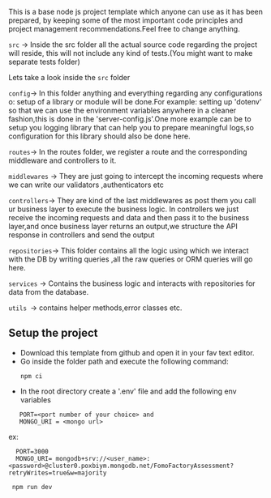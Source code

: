 This is a base node js project template which anyone can use as it has been prepared, by keeping some of the most important code principles and project management recommendations.Feel free to change anything.

`src` -> Inside the src folder all the actual source code regarding the project will reside, this will not include any kind of tests.(You might want to make separate tests folder)

Lets take a look inside the `src` folder 

`config`-> In this folder anything and everything regarding any configurations o: setup of a library or module will be done.For example: setting up 'dotenv' so that we can use the environment variables anywhere in a cleaner fashion,this is done in the 'server-config.js'.One more example can be to setup you logging library that can help you to prepare meaningful logs,so configuration for this library should also be done here.

`routes`-> In the routes folder, we register a route and the corresponding middleware and controllers to it.

`middlewares` -> They are just going to intercept the incoming requests where we can write our validators ,authenticators etc

`controllers`-> They are kind of the last middlewares as post them you call ur business layer to execute the business logic. In controllers we just receive the incoming requests and data and then pass it to the business layer,and once business layer returns an output,we structure the API response in controllers and send the output

`repositories`-> This folder contains all the logic using which we interact with the DB by writing queries ,all the raw queries or ORM queries will go here.

`services` -> Contains the business logic and interacts with repositories for data from the database.

`utils `-> contains helper methods,error classes etc.

## Setup the project

- Download this template from github and open it in your fav text editor.
- Go inside the folder path and execute the following command:
  ```
  npm ci
  ```
- In the root directory create a '.env' file and add the following env variables
```
   PORT=<port number of your choice> and
   MONGO_URI = <mongo url>
```
ex:
```
  PORT=3000
  MONGO_URI= mongodb+srv://<user_name>:<password>@cluster0.poxbiym.mongodb.net/FomoFactoryAssessment?retryWrites=true&w=majority
```
 ```
  npm run dev
 ```